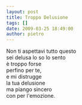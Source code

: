 ```yaml
---
layout: post
title: Troppo Delusione
tags: []
date: 2009-03-25 18:49:00
author: pietro
---
```

Non ti aspettavi tutto questo<br/>sei delusa lo so lo sento<br/>è troppo forse<br/>perfino per te,<br/>e mi distrugge<br/>la tua delusione<br/>ma piango sincero<br/>con per l'emozione.
